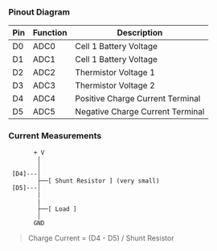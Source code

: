 ### Pinout Diagram

| Pin | Function  | Description                        |
|-----|-----------|------------------------------------|
| D0  | ADC0      | Cell 1 Battery Voltage             |
| D1  | ADC1      | Cell 1 Battery Voltage             |
| D2  | ADC2      | Thermistor Voltage 1               |
| D3  | ADC3      | Thermistor Voltage 2               |
| D4  | ADC4      | Positive Charge Current Terminal   |
| D5  | ADC5      | Negative Charge Current Terminal   |

### Current Measurements
```
       + V
        │
        │
 [D4]---│
        ├──[ Shunt Resistor ] (very small)
 [D5]---│
        |
        |
        ├──[ Load ]
        │
       GND
```
> Charge Current = (D4 - D5) / Shunt Resistor
